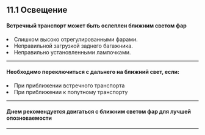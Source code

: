## 11.1 Освещение

#### Встречный транспорт может быть ослеплен ближним светом фар
<li>Слишком высоко отрегулированными фарами.</li>
<li>Неправильной загрузкой заднего багажника.</li>
<li>Неправильно установленными лампочками.</li>

---

#### Необходимо переключиться с дальнего на ближний свет, если:
<li>При приближении встречного транспорта</li>
<li>При приближении к попутному транспорту</li>

---

#### Днем рекомендуется двигаться с ближним светом фар для лучшей опозноваемости

---